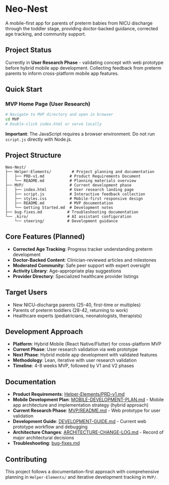 # Neo-Nest

A mobile-first app for parents of preterm babies from NICU discharge through the toddler stage, providing doctor-backed guidance, corrected age tracking, and community support.

## Project Status

Currently in **User Research Phase** - validating concept with web prototype before hybrid mobile app development. Collecting feedback from preterm parents to inform cross-platform mobile app features.

## Quick Start

### MVP Home Page (User Research)
```bash
# Navigate to MVP directory and open in browser
cd MVP
# Double-click index.html or serve locally
```

**Important**: The JavaScript requires a browser environment. Do not run `script.js` directly with Node.js.

## Project Structure

```
Neo-Nest/
├── Helper-Elements/         # Project planning and documentation
│   ├── PRD-v1.md           # Product Requirements Document
│   └── README.md           # Planning materials overview
├── MVP/                    # Current development phase
│   ├── index.html          # User research landing page
│   ├── script.js           # Interactive feedback collection
│   ├── styles.css          # Mobile-first responsive design
│   ├── README.md           # MVP documentation
│   └── Getting Started.md  # Development notes
├── bug-fixes.md           # Troubleshooting documentation
└── .kiro/                 # AI assistant configuration
    └── steering/          # Development guidance
```

## Core Features (Planned)

- **Corrected Age Tracking**: Progress tracker understanding preterm development
- **Doctor-Backed Content**: Clinician-reviewed articles and milestones  
- **Moderated Community**: Safe peer support with expert oversight
- **Activity Library**: Age-appropriate play suggestions
- **Provider Directory**: Specialized healthcare provider listings

## Target Users

- New NICU-discharge parents (25-40, first-time or multiples)
- Parents of preterm toddlers (28-42, returning to work)
- Healthcare experts (pediatricians, neonatologists, therapists)

## Development Approach

- **Platform**: Hybrid Mobile (React Native/Flutter) for cross-platform MVP
- **Current Phase**: User research validation via web prototype
- **Next Phase**: Hybrid mobile app development with validated features
- **Methodology**: Lean, iterative with user research validation
- **Timeline**: 4-8 weeks MVP, followed by V1 and V2 phases

## Documentation

- **Product Requirements**: [Helper-Elements/PRD-v1.md](Helper-Elements/PRD-v1.md)
- **Mobile Development Plan**: [MOBILE-DEVELOPMENT-PLAN.md](MOBILE-DEVELOPMENT-PLAN.md) - Mobile app architecture and implementation strategy (hybrid approach)
- **Current Research Phase**: [MVP/README.md](MVP/README.md) - Web prototype for user validation
- **Development Guide**: [DEVELOPMENT-GUIDE.md](DEVELOPMENT-GUIDE.md) - Current web prototype workflow and debugging
- **Architecture Changes**: [ARCHITECTURE-CHANGE-LOG.md](ARCHITECTURE-CHANGE-LOG.md) - Record of major architectural decisions
- **Troubleshooting**: [bug-fixes.md](bug-fixes.md)

## Contributing

This project follows a documentation-first approach with comprehensive planning in `Helper-Elements/` and iterative development tracking in `MVP/`.
